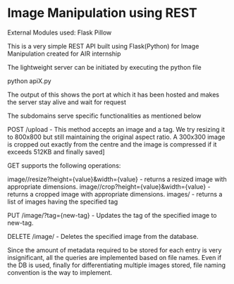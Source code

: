 # Image Manipulation using REST
External Modules used:
Flask
Pillow

 This is a very simple REST API built using Flask(Python) for Image Manipulation created for AIR internship
 
 The lightweight server can be initiated by executing the python file
 
 python apiX.py
 
 The output of this shows the port at which it has been hosted and makes the server stay alive and wait for request
 
 The subdomains serve specific functionalities as mentioned below
 
 POST /upload - This method accepts an image and a tag. We try resizing it to 800x800 but still maintaining the original aspect ratio. A 300x300 image is cropped out exactly from the centre and the image is compressed if it exceeds 512KB and finally saved]
 
 GET supports the following operations:
 
image/<id>/resize?height={value}&width={value} - returns a resized image with appropriate dimensions.
image/<id>/crop?height={value}&width={value} - returns a cropped image with appropriate dimensions.
images/<tag> - returns a list of images having the specified tag
 
 
PUT /image/<id>?tag={new-tag} - Updates the tag of the specified image to new-tag.
 
DELETE /image/<id> - Deletes the specified image from the database.

                
Since the amount of metadata required to be stored for each entry is very insignificant, all the queries are implemented based on file names.
Even if the DB is used, finally for differentiating multiple images stored, file naming convention is the way to implement. 
